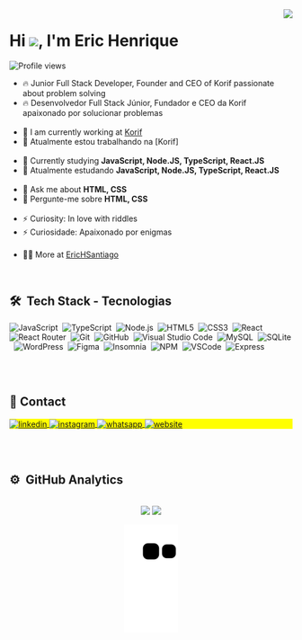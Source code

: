 <img align="right" height="555em" src="https://raw.githubusercontent.com/gist/EricHSantiago/4b16d875460d81487be491e20f557428/raw/803e6cfea347f34bfa4d81977cf3328897240fc0/githubcard.svg"/>
<h1 align="left">Hi <img src="https://raw.githubusercontent.com/kaueMarques/kaueMarques/master/hi.gif" height="30px">, I'm Eric Henrique</h1>
<p align="left"> <img src="https://komarev.com/ghpvc/?username=EricHSantiago&color=yellow" alt="Profile views" /> </p>

- 🔥 Junior Full Stack Developer, Founder and CEO of Korif passionate about problem solving
- 🔥 Desenvolvedor Full Stack Júnior, Fundador e CEO da Korif apaixonado por solucionar problemas
<br><br>
- 🔭 I am currently working at [Korif](https://github.com/korif)
- 🔭 Atualmente estou trabalhando na [Korif]
<br><br>
- 🌱 Currently studying **JavaScript, Node.JS, TypeScript, React.JS** 
- 🌱 Atualmente estudando **JavaScript, Node.JS, TypeScript, React.JS**
<br><br>
- 💬 Ask me about **HTML, CSS**
- 💬 Pergunte-me sobre **HTML, CSS**
<br><br>
- ⚡ Curiosity: In love with riddles
- ⚡ Curiosidade: Apaixonado por enigmas
<br><br>
- 👨‍💻 More at [EricHSantiago](https://korif.com.br)

<br>

## 🛠 &nbsp;Tech Stack - Tecnologias

![JavaScript](https://img.shields.io/badge/JavaScript-323330?style=for-the-badge&logo=javascript&logoColor=F7DF1E)&nbsp;
![TypeScript](https://img.shields.io/badge/TypeScript-007ACC?style=for-the-badge&logo=typescript&logoColor=white)&nbsp;
![Node.js](	https://img.shields.io/badge/Node.js-339933?style=for-the-badge&logo=nodedotjs&logoColor=white)&nbsp;
![HTML5](https://img.shields.io/badge/HTML5-E34F26?style=for-the-badge&logo=html5&logoColor=white)&nbsp;
![CSS3](https://img.shields.io/badge/CSS3-1572B6?style=for-the-badge&logo=css3&logoColor=white)&nbsp;
![React](https://img.shields.io/badge/React-20232A?style=for-the-badge&logo=react&logoColor=61DAFB)&nbsp;
![React Router](https://img.shields.io/badge/React_Router-CA4245?style=for-the-badge&logo=react-router&logoColor=white)&nbsp;
![Git](https://img.shields.io/badge/GIT-E44C30?style=for-the-badge&logo=git&logoColor=white)&nbsp;
![GitHub](https://img.shields.io/badge/GitHub-100000?style=for-the-badge&logo=github&logoColor=white)&nbsp;
![Visual Studio Code](https://img.shields.io/badge/-Visual%20Studio%20Code-05122A?style=flat&logo=visual-studio-code&logoColor=007ACC)&nbsp;
![MySQL](https://img.shields.io/badge/MySQL-005C84?style=for-the-badge&logo=mysql&logoColor=white)&nbsp;
![SQLite](https://img.shields.io/badge/SQLite-07405E?style=for-the-badge&logo=sqlite&logoColor=white)&nbsp;
![WordPress](https://img.shields.io/badge/Wordpress-21759B?style=for-the-badge&logo=wordpress&logoColor=white)&nbsp;
![Figma](https://img.shields.io/badge/Figma-F24E1E?style=for-the-badge&logo=figma&logoColor=white)&nbsp;
![Insomnia](https://img.shields.io/badge/Insomnia-5849be?style=for-the-badge&logo=Insomnia&logoColor=white)&nbsp;
![NPM](https://img.shields.io/badge/npm-CB3837?style=for-the-badge&logo=npm&logoColor=white)&nbsp;
![VSCode](https://img.shields.io/badge/VSCode-0078D4?style=for-the-badge&logo=visual%20studio%20code&logoColor=white)&nbsp;
![Express](https://img.shields.io/badge/Express.js-000000?style=for-the-badge&logo=express&logoColor=white)&nbsp;
![]()&nbsp;
![]()&nbsp;
![]()&nbsp;
![]()&nbsp;
![]()&nbsp;
![]()&nbsp;
![]()&nbsp;

<!-- ![Markdown](https://img.shields.io/badge/-Markdown-05122A?style=flat&logo=markdown)&nbsp; -->
<!-- ![PostgreSQL](https://img.shields.io/badge/-PostgreSQL-05122A?style=flat&logo=postgresql)&nbsp; -->
<br>

## 📱 Contact

<p align="left" style="background:yellow">
  <!--
<a href="https://codepen.io/EricHSantiago" target="_blank">
  <img align="center" src="https://img.shields.io/badge/-EricHSantiago-05122A?style=flat&logo=codepen" alt="codepen"/>
</a>
  -->
<a href="www.linkedin.com/in/EricHSantiago" target="_blank">
  <img align="center" src="https://img.shields.io/badge/LinkedIn-0077B5?style=for-the-badge&logo=linkedin&logoColor=white" alt="linkedin"/>
</a>
<a href="https://www.instagram.com/EricHCSantiago/" target="_blank">
 <img align="center" src="https://img.shields.io/badge/Instagram-E4405F?style=for-the-badge&logo=instagram&logoColor=white" alt="instagram"/>
</a>
<a href="https://www.instagram.com/EricHCSantiago/" target="_blank">
 <img align="center" src="https://img.shields.io/badge/WhatsApp-25D366?style=for-the-badge&logo=whatsapp&logoColor=white" alt="whatsapp"/>
</a>

<a href="https://www.instagram.com/EricHCSantiago/" target="_blank">
 <img align="center" src="https://img.shields.io/badge/website-000000?style=for-the-badge&logo=About.me&logoColor=white" alt="website"/>
</a>


</p>

<br><br>

## ⚙️ &nbsp;GitHub Analytics

<br>

<!-- GitHub Analytics -->

<div align="center">
  <img height="150em" src="https://github-readme-stats.vercel.app/api?username=EricHSantiago&count_private=true&include_all_commits=true&show_icons=true&theme=radical&hide_border=false&show_owner=true"/>
  <img height="150em" src="https://github-readme-stats.vercel.app/api/top-langs/?username=EricHSantiago&theme=radical&hide_border=false&&layout=compact"/>
  
</div>

<!-- Animação Snake -->

<div align="center">

  ![Snake animation](https://github.com/EricHSantiago/EricHSantiago/blob/output/github-contribution-grid-snake.svg)
  
</div>

<!--
**EricHSantiago/EricHSantiago** is a ✨ _special_ ✨ repository because its `README.md` (this file) appears on your GitHub profile.
Here are some ideas to get you started:
- 🔭 I’m currently working on ...
- 🌱 I’m currently learning ...
- 👯 I’m looking to collaborate on ...
- 🤔 I’m looking for help with ...
- 💬 Ask me about ...
- 📫 How to reach me: ...
- 😄 Pronouns: ...
- ⚡ Fun fact: ...
-->
